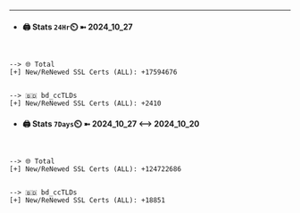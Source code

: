 

---
- #### 🖨️ **Stats** `24Hr`⏲️ ➼ 2024_10_27
```console


--> 🌐 Total
[+] New/ReNewed SSL Certs (ALL): +17594676


--> 🇧🇩 bd_ccTLDs
[+] New/ReNewed SSL Certs (ALL): +2410

```

- #### 🖨️ **Stats** `7Days`⏲️ ➼ 2024_10_27 <--> 2024_10_20
```console


--> 🌐 Total
[+] New/ReNewed SSL Certs (ALL): +124722686


--> 🇧🇩 bd_ccTLDs
[+] New/ReNewed SSL Certs (ALL): +18851

```

